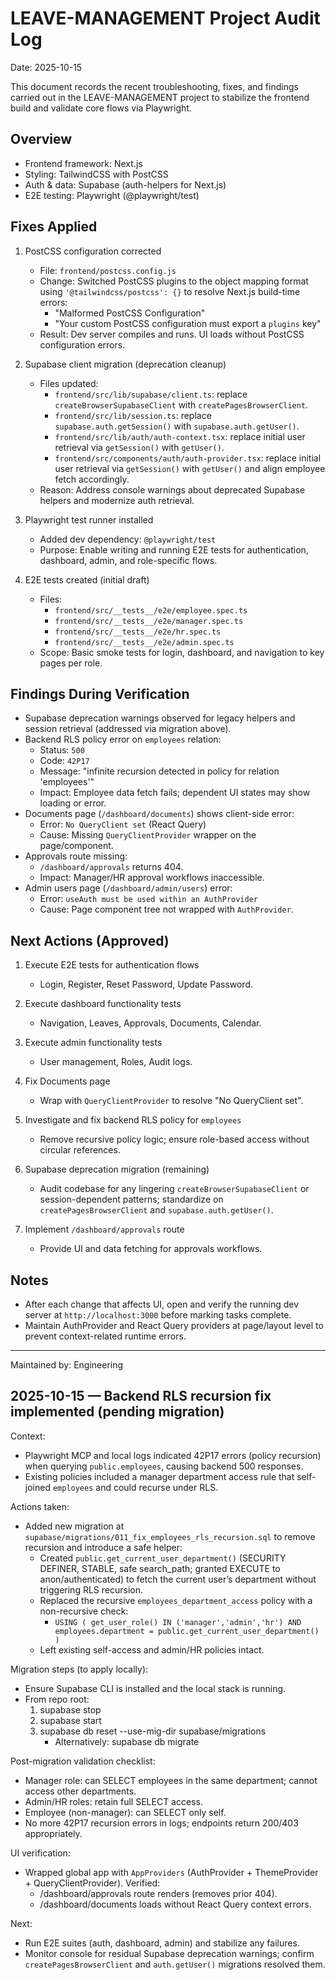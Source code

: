 # LEAVE-MANAGEMENT Project Audit Log

Date: 2025-10-15

This document records the recent troubleshooting, fixes, and findings carried out in the LEAVE-MANAGEMENT project to stabilize the frontend build and validate core flows via Playwright.

## Overview

- Frontend framework: Next.js
- Styling: TailwindCSS with PostCSS
- Auth & data: Supabase (auth-helpers for Next.js)
- E2E testing: Playwright (@playwright/test)

## Fixes Applied

1) PostCSS configuration corrected
   - File: `frontend/postcss.config.js`
   - Change: Switched PostCSS plugins to the object mapping format using `'@tailwindcss/postcss': {}` to resolve Next.js build-time errors:
     - "Malformed PostCSS Configuration"
     - "Your custom PostCSS configuration must export a `plugins` key"
   - Result: Dev server compiles and runs. UI loads without PostCSS configuration errors.

2) Supabase client migration (deprecation cleanup)
   - Files updated:
     - `frontend/src/lib/supabase/client.ts`: replace `createBrowserSupabaseClient` with `createPagesBrowserClient`.
     - `frontend/src/lib/session.ts`: replace `supabase.auth.getSession()` with `supabase.auth.getUser()`.
     - `frontend/src/lib/auth/auth-context.tsx`: replace initial user retrieval via `getSession()` with `getUser()`.
     - `frontend/src/components/auth/auth-provider.tsx`: replace initial user retrieval via `getSession()` with `getUser()` and align employee fetch accordingly.
   - Reason: Address console warnings about deprecated Supabase helpers and modernize auth retrieval.

3) Playwright test runner installed
   - Added dev dependency: `@playwright/test`
   - Purpose: Enable writing and running E2E tests for authentication, dashboard, admin, and role-specific flows.

4) E2E tests created (initial draft)
   - Files:
     - `frontend/src/__tests__/e2e/employee.spec.ts`
     - `frontend/src/__tests__/e2e/manager.spec.ts`
     - `frontend/src/__tests__/e2e/hr.spec.ts`
     - `frontend/src/__tests__/e2e/admin.spec.ts`
   - Scope: Basic smoke tests for login, dashboard, and navigation to key pages per role.

## Findings During Verification

- Supabase deprecation warnings observed for legacy helpers and session retrieval (addressed via migration above).
- Backend RLS policy error on `employees` relation:
  - Status: `500`
  - Code: `42P17`
  - Message: "infinite recursion detected in policy for relation 'employees'"
  - Impact: Employee data fetch fails; dependent UI states may show loading or error.
- Documents page (`/dashboard/documents`) shows client-side error:
  - Error: `No QueryClient set` (React Query)
  - Cause: Missing `QueryClientProvider` wrapper on the page/component.
- Approvals route missing:
  - `/dashboard/approvals` returns 404.
  - Impact: Manager/HR approval workflows inaccessible.
- Admin users page (`/dashboard/admin/users`) error:
  - Error: `useAuth must be used within an AuthProvider`
  - Cause: Page component tree not wrapped with `AuthProvider`.

## Next Actions (Approved)

1) Execute E2E tests for authentication flows
   - Login, Register, Reset Password, Update Password.

2) Execute dashboard functionality tests
   - Navigation, Leaves, Approvals, Documents, Calendar.

3) Execute admin functionality tests
   - User management, Roles, Audit logs.

4) Fix Documents page
   - Wrap with `QueryClientProvider` to resolve "No QueryClient set".

5) Investigate and fix backend RLS policy for `employees`
   - Remove recursive policy logic; ensure role-based access without circular references.

6) Supabase deprecation migration (remaining)
   - Audit codebase for any lingering `createBrowserSupabaseClient` or session-dependent patterns; standardize on `createPagesBrowserClient` and `supabase.auth.getUser()`.

7) Implement `/dashboard/approvals` route
   - Provide UI and data fetching for approvals workflows.

## Notes

- After each change that affects UI, open and verify the running dev server at `http://localhost:3000` before marking tasks complete.
- Maintain AuthProvider and React Query providers at page/layout level to prevent context-related runtime errors.

---
Maintained by: Engineering

## 2025-10-15 — Backend RLS recursion fix implemented (pending migration)

Context:
- Playwright MCP and local logs indicated 42P17 errors (policy recursion) when querying `public.employees`, causing backend 500 responses.
- Existing policies included a manager department access rule that self-joined `employees` and could recurse under RLS.

Actions taken:
- Added new migration at `supabase/migrations/011_fix_employees_rls_recursion.sql` to remove recursion and introduce a safe helper:
  - Created `public.get_current_user_department()` (SECURITY DEFINER, STABLE, safe search_path; granted EXECUTE to anon/authenticated) to fetch the current user’s department without triggering RLS recursion.
  - Replaced the recursive `employees_department_access` policy with a non-recursive check:
    - `USING ( get_user_role() IN ('manager','admin','hr') AND employees.department = public.get_current_user_department() )`
  - Left existing self-access and admin/HR policies intact.

Migration steps (to apply locally):
- Ensure Supabase CLI is installed and the local stack is running.
- From repo root:
  1) supabase stop
  2) supabase start
  3) supabase db reset --use-mig-dir supabase/migrations
     - Alternatively: supabase db migrate

Post-migration validation checklist:
- Manager role: can SELECT employees in the same department; cannot access other departments.
- Admin/HR roles: retain full SELECT access.
- Employee (non-manager): can SELECT only self.
- No more 42P17 recursion errors in logs; endpoints return 200/403 appropriately.

UI verification:
- Wrapped global app with `AppProviders` (AuthProvider + ThemeProvider + QueryClientProvider). Verified:
  - /dashboard/approvals route renders (removes prior 404).
  - /dashboard/documents loads without React Query context errors.

Next:
- Run E2E suites (auth, dashboard, admin) and stabilize any failures.
- Monitor console for residual Supabase deprecation warnings; confirm `createPagesBrowserClient` and `auth.getUser()` migrations resolved them.